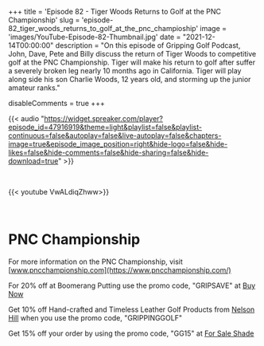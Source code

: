+++
title = 'Episode 82 - Tiger Woods Returns to Golf at the PNC Championship'
slug = 'episode-82_tiger_woods_returns_to_golf_at_the_pnc_champioship'
image = 'images/YouTube-Episode-82-Thumbnail.jpg'
date = "2021-12-14T00:00:00"
description = "On this episode of Gripping Golf Podcast, John, Dave, Pete and Billy discuss the return of Tiger Woods to competitive golf at the PNC Championship. Tiger will make his return to golf after suffer a severely broken leg nearly 10 months ago in California. Tiger will play along side his son Charlie Woods, 12 years old, and storming up the junior amateur ranks."

disableComments = true
+++

{{< audio "https://widget.spreaker.com/player?episode_id=47916919&theme=light&playlist=false&playlist-continuous=false&autoplay=false&live-autoplay=false&chapters-image=true&episode_image_position=right&hide-logo=false&hide-likes=false&hide-comments=false&hide-sharing=false&hide-download=true" >}}

</br>

{{< youtube VwALdiqZhww>}}

</br>

# PNC Championship

For more information on the PNC Championship, visit [www.pncchampionship.com](https://www.pncchampionship.com/)

For 20% off at Boomerang Putting use the promo code, "GRIPSAVE" at [Buy Now](https://www.boomerangputting.com/)

Get 10% off Hand-crafted and Timeless Leather Golf Products from [Nelson Hill](https://www.nelsonhill.co/) when you use the promo code, "GRIPPINGGOLF"

Get 15% off your order by using the promo code, "GG15" at [For Sale Shade](https://forsaleshade.com/)
